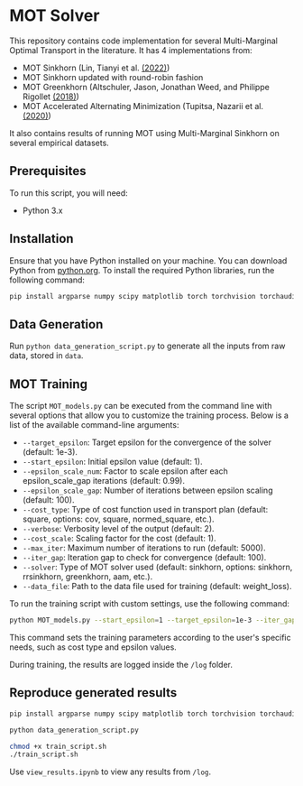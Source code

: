 # MOT Solver

This repository contains code implementation for several Multi-Marginal Optimal Transport in the literature. It has 4 implementations from:
- MOT Sinkhorn (Lin, Tianyi et al. [(2022)](https://arxiv.org/abs/1910.00152))
- MOT Sinkhorn updated with round-robin fashion
- MOT Greenkhorn (Altschuler, Jason, Jonathan Weed, and Philippe Rigollet [(2018)](https://arxiv.org/abs/1705.09634))
- MOT Accelerated Alternating Minimization (Tupitsa, Nazarii et al. [(2020)](https://arxiv.org/abs/2004.02294))

It also contains results of running MOT using Multi-Marginal Sinkhorn on several empirical datasets.

## Prerequisites

To run this script, you will need:
- Python 3.x

## Installation

Ensure that you have Python installed on your machine. You can download Python from [python.org](https://www.python.org/downloads/).
To install the required Python libraries, run the following command:

```bash
pip install argparse numpy scipy matplotlib torch torchvision torchaudio
```

## Data Generation
Run `python data_generation_script.py` to generate all the inputs from raw data, stored in `data`.

## MOT Training
The script `MOT_models.py` can be executed from the command line with several options that allow you to customize the training process. Below is a list of the available command-line arguments:

* `--target_epsilon`: Target epsilon for the convergence of the solver (default: 1e-3).
* `--start_epsilon`: Initial epsilon value (default: 1).
* `--epsilon_scale_num`: Factor to scale epsilon after each epsilon_scale_gap iterations (default: 0.99).
* `--epsilon_scale_gap`: Number of iterations between epsilon scaling (default: 100).
* `--cost_type`: Type of cost function used in transport plan (default: square, options: cov, square, normed_square, etc.).
* `--verbose`: Verbosity level of the output (default: 2).
* `--cost_scale`: Scaling factor for the cost (default: 1).
* `--max_iter`: Maximum number of iterations to run (default: 5000).
* `--iter_gap`: Iteration gap to check for convergence (default: 100).
* `--solver`: Type of MOT solver used (default: sinkhorn, options: sinkhorn, rrsinkhorn, greenkhorn, aam, etc.).
* `--data_file`: Path to the data file used for training (default: weight_loss).

To run the training script with custom settings, use the following command:

```bash
python MOT_models.py --start_epsilon=1 --target_epsilon=1e-3 --iter_gap=1 --epsilon_scale_num=0.99 --epsilon_scale_gap=5 --data_file=weight_loss --max_iter=5000 --cost_type=squared
```
This command sets the training parameters according to the user's specific needs, such as cost type and epsilon values.

During training, the results are logged inside the `/log` folder.

## Reproduce generated results
```bash
pip install argparse numpy scipy matplotlib torch torchvision torchaudio

python data_generation_script.py

chmod +x train_script.sh
./train_script.sh
```

Use `view_results.ipynb` to view any results from `/log`.

